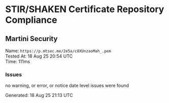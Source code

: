 # STIR/SHAKEN Certificate Repository Compliance

## Martini Security

Name: `https://p.mtsec.me/2e5a/c8XUnzaoMah_.pem`\
Tested At: 18 Aug 25 20:54 UTC\
Time: 111ms

### Issues

no warning, or error, or notice date level issues were found

Generated: 18 Aug 25 21:13 UTC